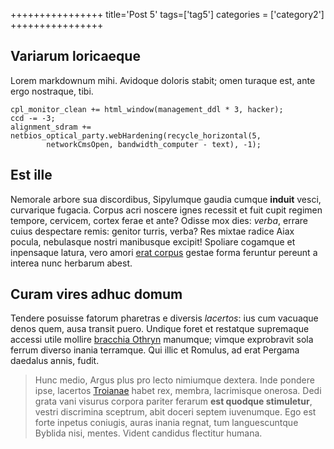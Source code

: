 ++++++++++++++++
title='Post 5'
tags=['tag5']
categories = ['category2']
++++++++++++++++

## Variarum loricaeque

Lorem markdownum mihi. Avidoque doloris stabit; omen turaque est, ante ergo
nostraque, tibi.

    cpl_monitor_clean += html_window(management_ddl * 3, hacker);
    ccd -= -3;
    alignment_sdram += netbios_optical_party.webHardening(recycle_horizontal(5,
            networkCmsOpen, bandwidth_computer - text), -1);

## Est ille

Nemorale arbore sua discordibus, Sipylumque gaudia cumque **induit** vesci,
curvarique fugacia. Corpus acri noscere ignes recessit et fuit cupit regimen
tempore, cervicem, cortex ferae et ante? Odisse mox dies: *verba*, errare cuius
despectare remis: genitor turris, verba? Res mixtae radice Aiax pocula,
nebulasque nostri manibusque excipit! Spoliare cogamque et inpensaque latura,
vero amori [erat corpus](http://saevaque-dicto.org/) gestae forma feruntur
pereunt a interea nunc herbarum abest.

## Curam vires adhuc domum

Tendere posuisse fatorum pharetras e diversis *lacertos*: ius cum vacuaque denos
quem, ausa transit puero. Undique foret et restatque supremaque accessi utile
mollire [bracchia Othryn](http://www.ratibus.net/curvavit.html) manumque; vimque
exprobravit sola ferrum diverso inania terramque. Qui illic et Romulus, ad erat
Pergama daedalus annis, fudit.

> Hunc medio, Argus plus pro lecto nimiumque dextera. Inde pondere ipse,
> lacertos [Troianae](http://faciunt.net/) habet rex, membra, lacrimisque
> onerosa. Dedi grata vani visurus corpora pariter ferarum **est quodque
> stimuletur**, vestri discrimina sceptrum, abit doceri septem iuvenumque. Ego
> est forte inpetus coniugis, auras inania regnat, tum languescuntque Byblida
> nisi, mentes. Vident candidus flectitur humana.
